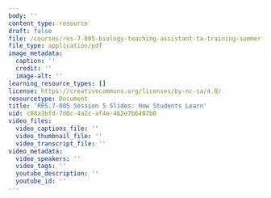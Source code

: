 ```yaml
---
body: ''
content_type: resource
draft: false
file: /courses/res-7-005-biology-teaching-assistant-ta-training-summer-2020/session-5_-how-students-learn_edited_processed.pdf
file_type: application/pdf
image_metadata:
  caption: ''
  credit: ''
  image-alt: ''
learning_resource_types: []
license: https://creativecommons.org/licenses/by-nc-sa/4.0/
resourcetype: Document
title: 'RES.7-005 Session 5 Slides: How Students Learn'
uid: c08a1bfd-7d0c-4a2c-af4e-462e7b6407b0
video_files:
  video_captions_file: ''
  video_thumbnail_file: ''
  video_transcript_file: ''
video_metadata:
  video_speakers: ''
  video_tags: ''
  youtube_description: ''
  youtube_id: ''
---
```

